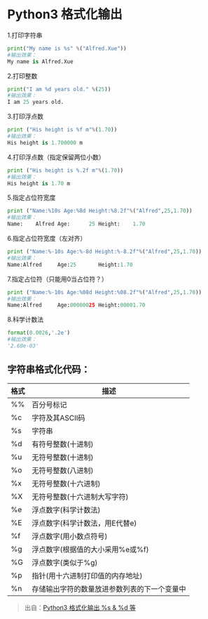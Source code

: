 # Python3 格式化输出

1.打印字符串

```python
print("My name is %s" %("Alfred.Xue"))
#输出效果：
My name is Alfred.Xue
```

2.打印整数

```python
print("I am %d years old." %(25))
#输出效果：
I am 25 years old.
```

3.打印浮点数

```python
print ("His height is %f m"%(1.70))
#输出效果：
His height is 1.700000 m
```

4.打印浮点数（指定保留两位小数）

```python
print ("His height is %.2f m"%(1.70))
#输出效果：
His height is 1.70 m
```

5.指定占位符宽度

```python
print ("Name:%10s Age:%8d Height:%8.2f"%("Alfred",25,1.70))
#输出效果：
Name:    Alfred Age:      25 Height:    1.70
```

6.指定占位符宽度（左对齐）

```python
print ("Name:%-10s Age:%-8d Height:%-8.2f"%("Alfred",25,1.70))
#输出效果：
Name:Alfred     Age:25       Height:1.70
```

7.指定占位符（只能用0当占位符？）

```python
print ("Name:%-10s Age:%08d Height:%08.2f"%("Alfred",25,1.70))
#输出效果：
Name:Alfred     Age:00000025 Height:00001.70
```

8.科学计数法

```python
format(0.0026,'.2e')
#输出效果：
'2.60e-03'
```

## 字符串格式化代码：

|格式|	描述|
|-|-|
|%%	|百分号标记
|%c	|字符及其ASCII码
|%s	|字符串
|%d	|有符号整数(十进制)
|%u	|无符号整数(十进制)
|%o	|无符号整数(八进制)
|%x	|无符号整数(十六进制)
|%X	|无符号整数(十六进制大写字符)
|%e	|浮点数字(科学计数法)
|%E	|浮点数字(科学计数法，用E代替e)
|%f	|浮点数字(用小数点符号)
|%g	|浮点数字(根据值的大小采用%e或%f)
|%G	|浮点数字(类似于%g)
|%p	|指针(用十六进制打印值的内存地址)
|%n	|存储输出字符的数量放进参数列表的下一个变量中

> 出自：[Python3 格式化输出 %s & %d 等](https://www.cnblogs.com/alfred0311/p/7735539.html)